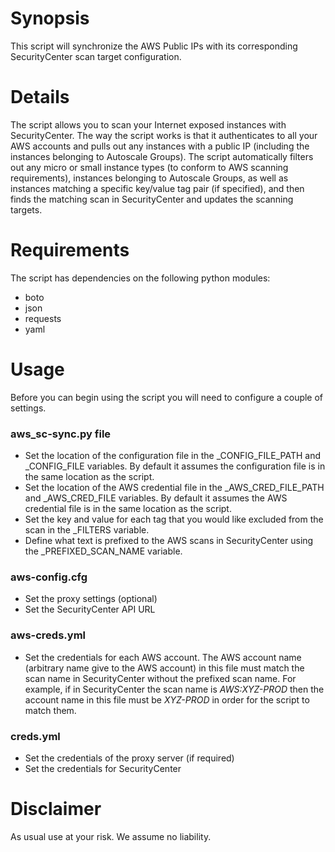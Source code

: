 # Synopsis
This script will synchronize the AWS Public IPs with its corresponding SecurityCenter scan target configuration.

# Details
The script allows you to scan your Internet exposed instances with SecurityCenter. The way the script works is that it authenticates to all your AWS accounts and pulls out any instances with a public IP (including the instances belonging to Autoscale Groups). The script automatically filters out any micro or small instance types (to conform to AWS scanning requirements), instances belonging to Autoscale Groups, as well as instances matching a specific key/value tag pair (if specified), and then finds the matching scan in SecurityCenter and updates the scanning targets.

# Requirements
The script has dependencies on the following python modules:
* boto
* json
* requests
* yaml

# Usage
Before you can begin using the script you will need to configure a couple of settings.

### aws_sc-sync.py file

* Set the location of the configuration file in the _CONFIG_FILE_PATH and _CONFIG_FILE variables. By default it assumes the configuration file is in the same location as the script.
* Set the location of the AWS credential file in the _AWS_CRED_FILE_PATH and _AWS_CRED_FILE variables. By default it assumes the AWS credential file is in the same location as the script.
* Set the key and value for each tag that you would like excluded from the scan in the _FILTERS variable.
* Define what text is prefixed to the AWS scans in SecurityCenter using the _PREFIXED_SCAN_NAME variable.

### aws-config.cfg
* Set the proxy settings (optional)
* Set the SecurityCenter API URL

### aws-creds.yml
* Set the credentials for each AWS account. The AWS account name (arbitrary name give to the AWS account) in this file must match the scan name in SecurityCenter without the prefixed scan name. For example, if in SecurityCenter the scan name is *AWS:XYZ-PROD* then the account name in this file must be *XYZ-PROD* in order for the script to match them.

### creds.yml
* Set the credentials of the proxy server (if required)
* Set the credentials for SecurityCenter

# Disclaimer

As usual use at your risk. We assume no liability.